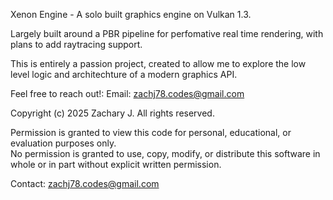 Xenon Engine - A solo built graphics engine on Vulkan 1.3. 

Largely built around a PBR pipeline for perfomative real time rendering, with plans to add raytracing support.

This is entirely a passion project, created to allow me to explore the low level logic and architechture of a modern graphics API.

Feel free to reach out!: 
  Email: zachj78.codes@gmail.com

Copyright (c) 2025 Zachary J. All rights reserved.

Permission is granted to view this code for personal, educational, or evaluation purposes only.  
No permission is granted to use, copy, modify, or distribute this software in whole or in part without explicit written permission.

Contact: zachj78.codes@gmail.com
